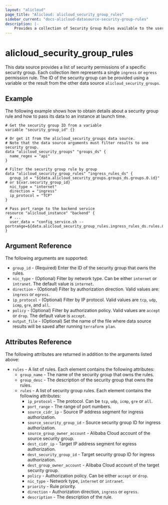```yaml
---
layout: "alicloud"
page_title: "Alicloud: alicloud_security_group_rules"
sidebar_current: "docs-alicloud-datasource-security-group-rules"
description: |-
    Provides a collection of Security Group Rules available to the user.
---
```


# alicloud\_security\_group\_rules

This data source provides a list of security permissions of a specific security group.
Each collection item represents a single `ingress` or `egress` permission rule.
The ID of the security group can be provided using a variable or the result from the other data source `alicloud_security_groups`.

## Example

The following example shows how to obtain details about a security group rule and how to pass its data to an instance at launch time.

```
# Get the security group ID from a variable
variable "security_group_id" {}

# Or get it from the alicloud_security_groups data source.
# Note that the data source arguments must filter results to one security group.
data "alicloud_security_groups" "groups_ds" {
  name_regex = "api"
}

# Filter the security group rule by group
data "alicloud_security_group_rules" "ingress_rules_ds" {
  group_id = "${data.alicloud_security_groups.groups_ds.groups.0.id}" # or ${var.security_group_id}
  nic_type = "internet"
  direction = "ingress"
  ip_protocol = "TCP"
}

# Pass port_range to the backend service
resource "alicloud_instance" "backend" {
  # ...
  user_data = "config_service.sh --portrange=${data.alicloud_security_group_rules.ingress_rules_ds.rules.0.port_range}"
}
```

## Argument Reference

The following arguments are supported:

* `group_id` - (Required) Enter the ID of the security group that owns the rules.
* `nic_type` - (Optional) Filter by network type. Can be either `internet` or `intranet`. The default value is `internet`.
* `direction` - (Optional) Filter by authorization direction. Valid values are: `ingress` or `egress`.
* `ip_protocol` - (Optional) Filter by IP protocol. Valid values are `tcp`, `udp`, `icmp`, `gre`, and `all`.
* `policy` - (Optional) Filter by authorization policy. Valid values are `accept` or `drop`. The default value is `accept`.
* `output_file` - (Optional) Set the name of the file where data source results will be saved after running `terraform plan`.

## Attributes Reference

The following attributes are returned in addition to the arguments listed above:

* `rules` - A list of rules. Each element contains the following attributes:
  * `group_name` - The name of the security group that owns the rules.
  * `group_desc` - The description of the security group that owns the rules.
  * `rules` - A list of security group rules. Each element contains the following attributes:
    * `ip_protocol` - The protocol. Can be `tcp`, `udp`, `icmp`, `gre` or `all`.
    * `port_range` - The range of port numbers.
    * `source_cidr_ip` - Source IP address segment for ingress authorization.
    * `source_security_group_id` - Source security group ID for ingress authorization.
    * `source_group_owner_account` - Alibaba Cloud account of the source security group.
    * `dest_cidr_ip` - Target IP address segment for egress authorization.
    * `dest_security_group_id` - Target security group ID for ingress authorization.
    * `dest_group_owner_account` - Alibaba Cloud account of the target security group.
    * `policy` - Authorization policy. Can be either `accept` or `drop`.
    * `nic_type` - Network type, `internet` or `intranet`.
    * `priority` - Rule priority.
    * `direction` - Authorization direction, `ingress` or `egress`.
    * `description` - The description of the rule.
